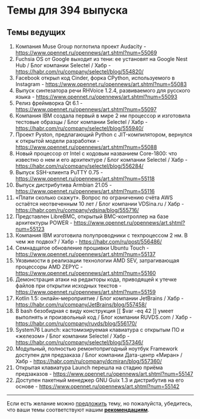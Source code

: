 # Темы для 394 выпуска

## Темы ведущих

1. Компания Muse Group поглотила проект Audacity - https://www.opennet.ru/opennews/art.shtml?num=55069
1. Fuchsia OS от Google выходит из тени: ее установят на Google Nest Hub / Блог компании Selectel / Хабр - https://habr.com/ru/company/selectel/blog/554820/
1. Facebook открыл код Cinder, форка CPython, используемого в Instagram - https://www.opennet.ru/opennews/art.shtml?num=55083
1. Выпуск синтезатора речи RHVoice 1.2.4, развиваемого для русского языка - https://www.opennet.ru/opennews/art.shtml?num=55093
1. Релиз фреймворка Qt 6.1 - https://www.opennet.ru/opennews/art.shtml?num=55097
1. Компания IBM создала первый в мире 2 нм процессор и изготовила тестовые образцы / Блог компании Selectel / Хабр - https://habr.com/ru/company/selectel/blog/555940/
1. Проект Pyston, предлагающий Python с JIT-компилятором, вернулся к открытой модели разработки - https://www.opennet.ru/opennews/art.shtml?num=55088
1. Новый процессор от Intel с кодовым названием Core-1800: что известно о нем и его архитектуре / Блог компании Selectel / Хабр - https://habr.com/ru/company/selectel/blog/556284/
1. Выпуск SSH-клиента PuTTY 0.75 - https://www.opennet.ru/opennews/art.shtml?num=55118
1. Выпуск дистрибутива Armbian 21.05 - https://www.opennet.ru/opennews/art.shtml?num=55116
1. «Плати сколько скажут». Вопрос по ограничению счёта AWS остаётся неотвеченным 10 лет / Блог компании VDSina.ru / Хабр - https://habr.com/ru/company/vdsina/blog/555716/
1. Представлен LibreBMC, открытый BMC-контроллер на базе архитектуры POWER - https://www.opennet.ru/opennews/art.shtml?num=55123
1. Компания IBM изготовила полупроводники с техпроцессом 2 нм. В чем же подвох? / Хабр - https://habr.com/ru/post/556486/
1. Семнадцатое обновление прошивки Ubuntu Touch - https://www.opennet.ru/opennews/art.shtml?num=55137
1. Уязвимости в реализации технологии AMD SEV, затрагивающая процессоры AMD ZEPYC - https://www.opennet.ru/opennews/art.shtml?num=55160
1. Демонстрация атаки на редакторы кода, приводящей к утечке файлов при открытии исходных текстов - https://www.opennet.ru/opennews/art.shtml?num=55159
1. Kotlin 1.5: онлайн-мероприятие / Блог компании JetBrains / Хабр - https://habr.com/ru/company/JetBrains/blog/557458/
1. В bash безобидная с виду конструкция [[ $var -eq 42 ]] умеет выполнять и произвольный код / Блог компании RUVDS.com / Хабр - https://habr.com/ru/company/ruvds/blog/556170/
1. System76 Launch: кастомизируемая клавиатура с открытым ПО и «железом» / Блог компании Selectel / Хабр - https://habr.com/ru/company/selectel/blog/557346/
1. Модульный, полностью ремонтопригодный ноутбук Framework доступен для предзаказа / Блог компании Дата-центр «Миран» / Хабр - https://habr.com/ru/company/dcmiran/blog/557360/
1. Открытая клавиатура Launch перешла на стадию приёма предзаказов - https://www.opennet.ru/opennews/art.shtml?num=55147
1. Доступен пакетный менеджер GNU Guix 1.3 и дистрибутив на его основе - https://www.opennet.ru/opennews/art.shtml?num=55142
---


Если есть желание можно [предложить](themes_from_listeners.md) тему, но пожалуйста, убедитесь, что ваши темы соответствуют нашим **[рекомендациям](Recommendations_for_the_proposed_topics.md)**.

